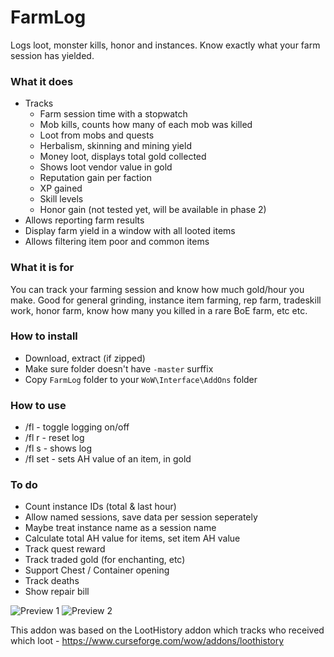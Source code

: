 # FarmLog
Logs loot, monster kills, honor and instances. Know exactly what your farm session has yielded.

### What it does
* Tracks 
    * Farm session time with a stopwatch
    * Mob kills, counts how many of each mob was killed
    * Loot from mobs and quests
    * Herbalism, skinning and mining yield
    * Money loot, displays total gold collected
    * Shows loot vendor value in gold
    * Reputation gain per faction
    * XP gained
    * Skill levels
    * Honor gain (not tested yet, will be available in phase 2)
* Allows reporting farm results
* Display farm yield in a window with all looted items
* Allows filtering item poor and common items

### What it is for
You can track your farming session and know how much gold/hour you make. Good for general grinding, instance item farming, rep farm, tradeskill work, honor farm, know how many you killed in a rare BoE farm, etc etc.

### How to install
* Download, extract (if zipped)
* Make sure folder doesn't have `-master` surffix
* Copy `FarmLog` folder to your `WoW\Interface\AddOns` folder

### How to use
* /fl - toggle logging on/off
* /fl r - reset log
* /fl s - shows log
* /fl set <ITEMLINK> <GOLDVALUE> - sets AH value of an item, in gold

### To do
* Count instance IDs (total & last hour)
* Allow named sessions, save data per session seperately
* Maybe treat instance name as a session name
* Calculate total AH value for items, set item AH value
* Track quest reward
* Track traded gold (for enchanting, etc)
* Support Chest / Container opening
* Track deaths
* Show repair bill

![Preview 1](https://github.com/E1ila/FarmLog/blob/master/Preview2.png)
![Preview 2](https://github.com/E1ila/FarmLog/blob/master/Preview.png)

This addon was based on the LootHistory addon which tracks who received which loot -
https://www.curseforge.com/wow/addons/loothistory
